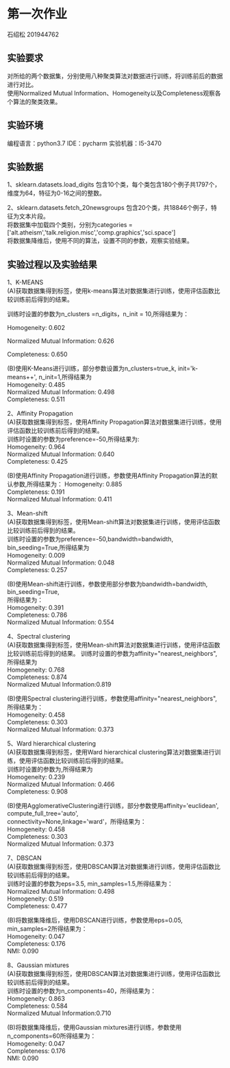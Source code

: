 第一次作业
======
石绍松 201944762

实验要求
--------

对所给的两个数据集，分别使用八种聚类算法对数据进行训练，将训练前后的数据进行对比。  
使用Normalized Mutual Information、Homogeneity以及Completeness观察各个算法的聚类效果。

实验环境
-------
编程语言：python3.7
IDE：pycharm
实验机器：I5-3470

实验数据
--------
1、sklearn.datasets.load_digits 包含10个类，每个类包含180个例子共1797个，维度为64，特征为0-16之间的整数。

2、sklearn.datasets.fetch_20newsgroups 包含20个类，共18846个例子，特征为文本片段。  
将数据集中加载四个类别，分别为categories = ['alt.atheism','talk.religion.misc','comp.graphics','sci.space']  
将数据集降维后，使用不同的算法，设置不同的参数，观察实验结果。

实验过程以及实验结果
---------
1、K-MEANS  
(A)获取数据集得到标签，使用k-means算法对数据集进行训练，使用评估函数比较训练前后得到的结果。  

训练时设置的参数为n_clusters =n_digits，n_init = 10,所得结果为：  

Homogeneity: 0.602  

Normalized Mutual Information: 0.626  

Completeness: 0.650  

(B)使用K-Means进行训练，部分参数设置为n_clusters=true_k, init='k-means++', n_init=1,所得结果为  
Homogeneity: 0.485  
Normalized Mutual Information: 0.498    
Completeness: 0.511  
 
2、Affinity Propagation  
(A)获取数据集得到标签，使用Affinity Propagation算法对数据集进行训练，使用评估函数比较训练前后得到的结果。  
训练时设置的参数为preference=-50,所得结果为:    
Homogeneity: 0.964    
Normalized Mutual Information: 0.640    
Completeness: 0.425    

(B)使用Affinity Propagation进行训练，参数使用Affinity Propagation算法的默认参数,所得结果为：
Homogeneity: 0.885  
Completeness: 0.191  
Normalized Mutual Information: 0.411  

3、Mean-shift    
(A)获取数据集得到标签，使用Mean-shift算法对数据集进行训练，使用评估函数比较训练前后得到的结果。  
训练时设置的参数为preference=-50,bandwidth=bandwidth, bin_seeding=True,所得结果为  
Homogeneity: 0.009  
Normalized Mutual Information: 0.048  
Completeness: 0.257  

(B)使用Mean-shift进行训练，参数使用部分参数为bandwidth=bandwidth, bin_seeding=True,  
所得结果为：  
Homogeneity: 0.391  
Completeness: 0.786  
Normalized Mutual Information: 0.554  

4、Spectral clustering    
(A)获取数据集得到标签，使用Mean-shift算法对数据集进行训练，使用评估函数比较训练前后得到的结果。
训练时设置的参数为affinity="nearest_neighbors",所得结果为  
Homogeneity: 0.768  
Completeness: 0.874  
Normalized Mutual Information:0.819  

(B)使用Spectral clustering进行训练，参数使用affinity="nearest_neighbors",所得结果为：  
Homogeneity: 0.458  
Completeness: 0.303  
Normalized Mutual Information: 0.373  

5、Ward hierarchical clustering  
(A)获取数据集得到标签，使用Ward hierarchical clustering算法对数据集进行训练，使用评估函数比较训练前后得到的结果。  
训练时设置的参数为,所得结果为  
Homogeneity: 0.239  
Normalized Mutual Information: 0.466  
Completeness: 0.908  

(B)使用AgglomerativeClustering进行训练，部分参数使用affinity='euclidean', compute_full_tree='auto',  
connectivity=None,linkage='ward'，所得结果为：  
Homogeneity: 0.458  
Completeness: 0.303  
Normalized Mutual Information: 0.373  

7、DBSCAN  
(A)获取数据集得到标签，使用DBSCAN算法对数据集进行训练，使用评估函数比较训练前后得到的结果。  
训练时设置的参数为eps=3.5, min_samples=1.5,所得结果为：  
Normalized Mutual Information: 0.498  
Homogeneity: 0.519  
Completeness: 0.477  

(B)将数据集降维后，使用DBSCAN进行训练，参数使用eps=0.05, min_samples=2所得结果为：  
Homogeneity: 0.047  
Completeness: 0.176  
NMI: 0.090  

8、Gaussian mixtures  
(A)获取数据集得到标签，使用DBSCAN算法对数据集进行训练，使用评估函数比较训练前后得到的结果。  
训练时设置的参数为n_components=40，所得结果为：  
Homogeneity: 0.863  
Completeness: 0.584  
Normalized Mutual Information:0.710  

(B)将数据集降维后，使用Gaussian mixtures进行训练，参数使用n_components=60所得结果为：  
Homogeneity: 0.047  
Completeness: 0.176  
NMI: 0.090  
